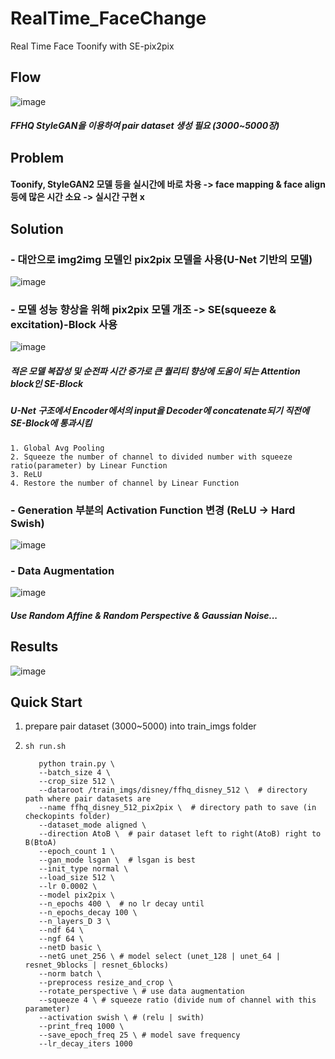 # RealTime_FaceChange
Real Time Face Toonify with SE-pix2pix

## Flow
  ![image](https://github.com/newoong/RealTime_FaceChange/assets/94604584/da0d4691-614a-4e34-a7d4-89b2968009b7)
  ##### FFHQ StyleGAN을 이용하여 pair dataset 생성 필요 (3000~5000장)

## Problem
#### Toonify, StyleGAN2 모델 등을 실시간에 바로 차용 -> face mapping & face align등에 많은 시간 소요 -> 실시간 구현 x


## Solution

### - 대안으로 img2img 모델인 pix2pix 모델을 사용(U-Net 기반의 모델)
![image](https://github.com/newoong/RealTime_FaceChange/assets/94604584/19943424-831b-44d8-9adb-7992886b3901)

### - 모델 성능 향상을 위해 pix2pix 모델 개조 -> SE(squeeze & excitation)-Block 사용
![image](https://github.com/newoong/RealTime_FaceChange/assets/94604584/3943a914-5602-46ff-b252-12081e936723)
##### 적은 모델 복잡성 및 순전파 시간 증가로 큰 퀄리티 향상에 도움이 되는 Attention block인 SE-Block
##### U-Net 구조에서 Encoder에서의 input을 Decoder에 concatenate되기 직전에 SE-Block에 통과시킴
    1. Global Avg Pooling
    2. Squeeze the number of channel to divided number with squeeze ratio(parameter) by Linear Function
    3. ReLU
    4. Restore the number of channel by Linear Function

### - Generation 부분의 Activation Function 변경 (ReLU -> Hard Swish)
![image](https://github.com/newoong/RealTime_FaceChange/assets/94604584/f8f7cde0-f75d-4fe2-a62f-3a10c28612a4)

### - Data Augmentation
![image](https://github.com/newoong/RealTime_FaceChange/assets/94604584/e54fea22-3522-4180-bee4-f6c4de5edd50)
##### Use Random Affine & Random Perspective & Gaussian Noise...

## Results
![image](https://github.com/newoong/RealTime_FaceChange/assets/94604584/4f810bf4-82ad-42ae-b963-4e6defd5529d)

## Quick Start
1. prepare pair dataset (3000~5000) into train_imgs folder
2.     sh run.sh

          python train.py \
          --batch_size 4 \
          --crop_size 512 \
          --dataroot /train_imgs/disney/ffhq_disney_512 \  # directory path where pair datasets are
          --name ffhq_disney_512_pix2pix \  # directory path to save (in checkopints folder)
          --dataset_mode aligned \
          --direction AtoB \  # pair dataset left to right(AtoB) right to B(BtoA)
          --epoch_count 1 \
          --gan_mode lsgan \  # lsgan is best
          --init_type normal \
          --load_size 512 \
          --lr 0.0002 \
          --model pix2pix \
          --n_epochs 400 \  # no lr decay until
          --n_epochs_decay 100 \  
          --n_layers_D 3 \
          --ndf 64 \
          --ngf 64 \
          --netD basic \
          --netG unet_256 \ # model select (unet_128 | unet_64 | resnet_9blocks | resnet_6blocks)
          --norm batch \
          --preprocess resize_and_crop \
          --rotate_perspective \ # use data augmentation 
          --squeeze 4 \ # squeeze ratio (divide num of channel with this parameter)
          --activation swish \ # (relu | swith)
          --print_freq 1000 \
          --save_epoch_freq 25 \ # model save frequency
          --lr_decay_iters 1000








